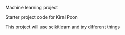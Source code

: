 Machine learning project

Starter project code for Kiral Poon

This project will use scikitlearn and try different things